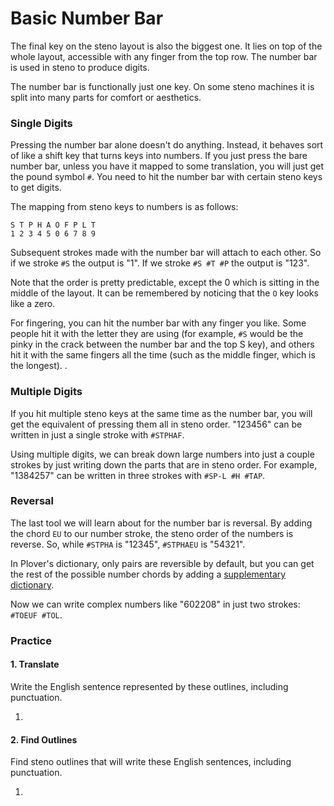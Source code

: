 # Basic Number Bar

The final key on the steno layout is also the biggest one. It lies on top of the whole layout, accessible with any finger from the top row. The number bar is used in steno to produce digits.

The number bar is functionally just one key. On some steno machines it is split into many parts for comfort or aesthetics.

### Single Digits

Pressing the number bar alone doesn't do anything. Instead, it behaves sort of like a shift key that turns keys into numbers. If you just press the bare number bar, unless you have it mapped to some translation, you will just get the pound symbol `#`.  You need to hit the number bar with certain steno keys to get digits.

The mapping from steno keys to numbers is as follows:

```
S T P H A O F P L T
1 2 3 4 5 0 6 7 8 9
```

Subsequent strokes made with the number bar will attach to each other. So if we stroke `#S` the output is "1". If we stroke `#S #T #P` the output is "123".

Note that the order is pretty predictable, except the 0 which is sitting in the middle of the layout. It can be remembered by noticing that the `O` key looks like a zero.

For fingering, you can hit the number bar with any finger you like. Some people hit it with the letter they are using \(for example, `#S` would be the pinky in the crack between the number bar and the top S key\), and others hit it with the same fingers all the time \(such as the middle finger, which is the longest\). .

### Multiple Digits

If you hit multiple steno keys at the same time as the number bar, you will get the equivalent of pressing them all in steno order. "123456" can be written in just a single stroke with `#STPHAF`.

Using multiple digits, we can break down large numbers into just a couple strokes by just writing down the parts that are in steno order. For example, "1384257" can be written in three strokes with `#SP-L #H #TAP`.

### Reversal

The last tool we will learn about for the number bar is reversal. By adding the chord `EU` to our number stroke, the steno order of the numbers is reverse. So, while `#STPHA` is "12345", `#STPHAEU` is "54321".

In Plover's dictionary, only pairs are reversible by default, but you can get the rest of the possible number chords by adding a [supplementary dictionary](https://raw.githubusercontent.com/morinted/plover-inversion/master/inverted.json).

Now we can write complex numbers like "602208" in just two strokes: `#TOEUF #TOL`.

### Practice

#### 1. Translate

Write the English sentence represented by these outlines, including punctuation.

1. 
#### 2. Find Outlines

Find steno outlines that will write these English sentences, including punctuation.

1. 


